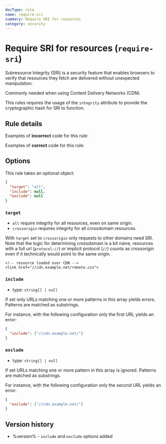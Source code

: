 ```yaml
---
docType: rule
name: require-sri
summary: Require SRI for resources
category: security
---
```


# Require SRI for resources (`require-sri`)

Subresource Integrity (SRI) is a security feature that enables browsers to
verify that resources they fetch are delivered without unexpected manipulation.

Commonly needed when using Content Delivery Networks (CDN).

This rules requires the usage of the `integrity` attribute to provide the
cryptographic hash for SRI to function.

## Rule details

Examples of **incorrect** code for this rule:

<validate name="incorrect" rules="require-sri">
    <script src="//cdn.example.net/jquery.min.js"></script>
</validate>

Examples of **correct** code for this rule:

<validate name="correct" rules="require-sri">
    <script src="//cdn.example.net/jquery.min.js" integrity="sha384-..."></script>
</validate>

## Options

This rule takes an optional object:

```json
{
  "target": "all",
  "include": null,
  "exclude": null
}
```

### `target`

- `all` require integrity for all resources, even on same origin.
- `crossorigin` requires integrity for all crossdomain resources.

With `target` set to `crossorigin` only requests to other domains need SRI. Note
that the logic for determining crossdomain is a bit naïve, resources with a full
url (`protocol://`) or implicit protocol (`//`) counts as crossorigin even if it
technically would point to the same origin.

<validate name="crossorigin" rules="require-sri" require-sri='{"target": "crossorigin"}'>
    <!--- local resource -->
    <link href="local.css">

    <!-- resource loaded over CDN -->
    <link href="//cdn.example.net/remote.css">

</validate>

### `include`

- type: `string[] | null`

If set only URLs matching one or more patterns in this array yields errors.
Patterns are matched as substrings.

For instance, with the following configuration only the first URL yields an error:

```json
{
  "include": ["//cdn.example.net/"]
}
```

<validate name="include-option" rules="require-sri" require-sri='{"include": ["//cdn.example.net/"]}'>
    <!-- matches included pattern, yields error -->
    <link href="//cdn.example.net/remote.css" />
    <!-- doesn't match, no error -->
    <link href="//static-assets.example.org/remote.css" />
</validate>

### `exclude`

- type: `string[] | null`

If set URLs matching one or more pattern in this array is ignored.
Patterns are matched as substrings.

For instance, with the following configuration only the second URL yields an error:

```json
{
  "exclude": ["//cdn.example.net/"]
}
```

<validate name="exclude-option" rules="require-sri" require-sri='{"exclude": ["//cdn.example.net/"]}'>
    <!-- doesn't match excluded pattern, yields error -->
    <link href="//cdn.example.net/remote.css">
    <!-- matches excluded pattern, no error -->
    <link href="//static-assets.example.org/remote.css">
</validate>

## Version history

- %version% - `include` and `exclude` options added
